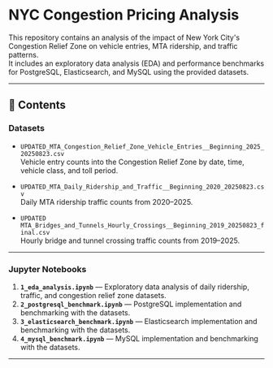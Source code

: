 # NYC Congestion Pricing Analysis

This repository contains an analysis of the impact of New York City's Congestion Relief Zone on vehicle entries, MTA ridership, and traffic patterns.  
It includes an exploratory data analysis (EDA) and performance benchmarks for PostgreSQL, Elasticsearch, and MySQL using the provided datasets.

---

## 📂 Contents

### **Datasets**
- `UPDATED_MTA_Congestion_Relief_Zone_Vehicle_Entries__Beginning_2025_20250823.csv`  
  Vehicle entry counts into the Congestion Relief Zone by date, time, vehicle class, and toll period.

- `UPDATED_MTA_Daily_Ridership_and_Traffic__Beginning_2020_20250823.csv`  
  Daily MTA ridership traffic counts from 2020–2025.

- `UPDATED MTA_Bridges_and_Tunnels_Hourly_Crossings__Beginning_2019_20250823_final.csv`  
  Hourly bridge and tunnel crossing traffic counts from 2019–2025.

---

### **Jupyter Notebooks**
1. **`1_eda_analysis.ipynb`** — Exploratory data analysis of daily ridership, traffic, and congestion relief zone datasets.
2. **`2_postgresql_benchmark.ipynb`** — PostgreSQL implementation and benchmarking with the datasets.
3. **`3_elasticsearch_benchmark.ipynb`** — Elasticsearch implementation and benchmarking with the datasets.
4. **`4_mysql_benchmark.ipynb`** — MySQL implementation and benchmarking with the datasets.

---
